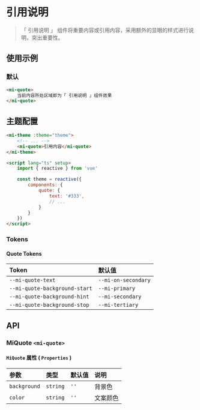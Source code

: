 # 引用说明

> 「 引用说明 」 组件将重要内容或引用内容，采用额外的显眼的样式进行说明，突出重要性。

## 使用示例

### 默认

```html
<mi-quote>
    当前内容所处区域即为「 引用说明 」组件效果
</mi-quote>
```

## 主题配置

```html
<mi-theme :theme="theme">
    <!-- ... -->
    <mi-quote>引用内容</mi-quote>
</mi-theme>

<script lang="ts" setup>
    import { reactive } from 'vue'

    const theme = reactive({
        components: {
            quote: {
                text: '#333',
                // ...
            }
        }
    })
</script>
```

### Tokens

#### Quote Tokens

| Token | 默认值
| :---- | :----
| `--mi-quote-text` | `--mi-on-secondary`
| `--mi-quote-background-start` | `--mi-primary`
| `--mi-quote-background-hint` | `--mi-secondary`
| `--mi-quote-background-stop` | `--mi-tertiary`

## API

### MiQuote `<mi-quote>`

#### `MiQuote` 属性 ( `Properties` )

| 参数 | 类型 | 默认值 | 说明
| :---- | :---- | :---- | :----
| `background` | `string` | `''` | 背景色
| `color` | `string` | `''` | 文案颜色

